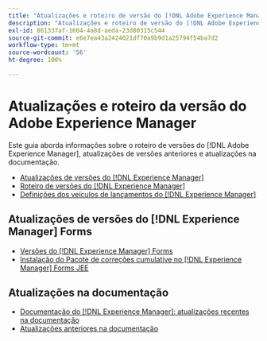 ```yaml
---
title: "Atualizações e roteiro de versão do [!DNL Adobe Experience Manager]"
description: "Atualizações e roteiro de versão do [!DNL Adobe Experience Manager]"
exl-id: 861337af-1604-4a8d-aeda-23d80315c544
source-git-commit: e6e7ea43a2424021df70a9b9d1a25794f54ba7d2
workflow-type: tm+mt
source-wordcount: '56'
ht-degree: 100%

---
```


# Atualizações e roteiro da versão do Adobe Experience Manager

Este guia aborda informações sobre o roteiro de versões do [!DNL Adobe Experience Manager], atualizações de versões anteriores e atualizações na documentação.

* [Atualizações de versões do [!DNL Experience Manager]](aem-releases-updates.md)
* [Roteiro de versões do [!DNL Experience Manager]](update-releases-roadmap.md)
* [Definições dos veículos de lançamentos do [!DNL Experience Manager]](update-release-vehicle-definitions.md)

## Atualizações de versões do [!DNL Experience Manager] Forms

* [Versões do [!DNL Experience Manager] Forms](aem-forms-releases.md)
* [Instalação do Pacote de correções cumulative no  [!DNL Experience Manager]  Forms JEE](install-cfp-aem-forms-jee.md)

## Atualizações na documentação

* [Documentação do [!DNL Experience Manager]: atualizações recentes na documentação](documentation-updates.md)
* [Atualizações anteriores na documentação](previous-documentation-updates.md)

